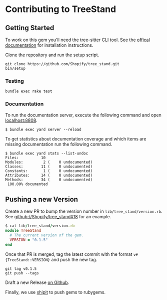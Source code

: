 # Contributing to TreeStand

## Getting Started

To work on this gem you'll need the tree-sitter CLI tool. See the [offical
documentation](https://github.com/tree-sitter/tree-sitter/blob/master/cli/README.md#tree-sitter-cli) for installation
instructions.

Clone the repository and run the setup script.

```
git clone https://github.com/Shopify/tree_stand.git
bin/setup
```

### Testing

```
bundle exec rake test
```

### Documentation

To run the documentation server, execute the following command and open [localhost:8808](http://localhost:8808).

```
$ bundle exec yard server --reload
```

To get statistics about documentation coverage and which items are missing documentation run the following command.

```
$ bundle exec yard stats --list-undoc
Files:          10
Modules:         2 (    0 undocumented)
Classes:        11 (    0 undocumented)
Constants:       1 (    0 undocumented)
Attributes:     14 (    0 undocumented)
Methods:        34 (    0 undocumented)
 100.00% documented
```

## Pushing a new Version

Create a new PR to bump the version number in `lib/tree_stand/version.rb`. See
[github://Shopify/tree_stand#18](https://github.com/Shopify/tree_stand/pull/18) for an example.

```ruby
$ cat lib/tree_stand/version.rb
module TreeStand
  # The current version of the gem.
  VERSION = "0.1.5"
end
```

Once that PR is merged, tag the latest commit with the format `v#{TreeStand::VERSION}` and push the new tag.

```
git tag v0.1.5
git push --tags
```

Draft a new Release [on Github](https://github.com/Shopify/tree_stand/releases).

Finally, we use [shipit](https://github.com/Shopify/shipit-engine) to push gems to rubygems.
